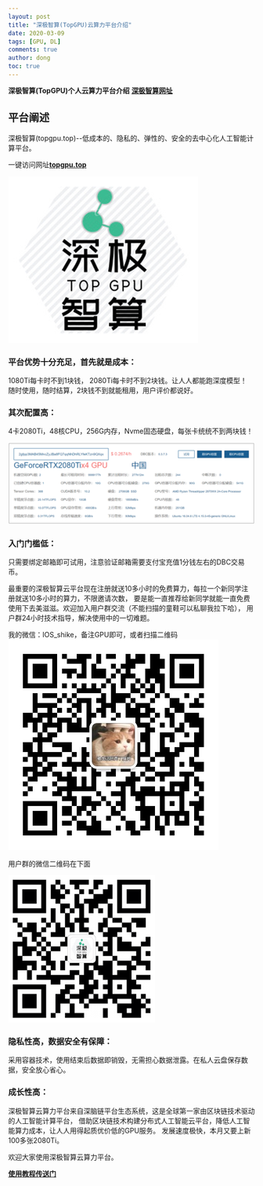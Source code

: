 ```yaml
---
layout: post
title: "深极智算(TopGPU)云算力平台介绍"
date: 2020-03-09
tags: [GPU, DL]
comments: true
author: dong
toc: true
---
```


<script type="text/javascript" async src="//cdn.mathjax.org/mathjax/latest/MathJax.js?config=TeX-MML-AM_CHTML">
</script>
<script type="text/x-mathjax-config">
  MathJax.Hub.Config({tex2jax: {inlineMath: [['$','$'], ['\\(','\\)']]}});
</script>

**深极智算(TopGPU)个人云算力平台介绍**
[**深极智算网址**](https://www.topgpu.top)

<!-- more -->

## 平台阐述
深极智算(topgpu.top)--低成本的、隐私的、弹性的、安全的去中心化人工智能计算平台。

一键访问网址[**topgpu.top**](topgpu.top)

![intro1](https://github.com/topgpu/topgpu.github.io/raw/master/images/logo.png)

### 平台优势十分充足，首先就是成本：
1080Ti每卡时不到1块钱， 2080Ti每卡时不到2块钱。让人人都能跑深度模型！
随时使用，随时结算，2块钱不到就能租用，用户评价都说好。

### 其次配置高：
4卡2080Ti，48核CPU，256G内存，Nvme固态硬盘，每张卡统统不到两块钱！

![intro2](https://github.com/topgpu/topgpu.github.io/raw/master/images/2020-03-09-TOPGPU_intro/Xqx.png)

### 入门门槛低：
只需要绑定邮箱即可试用，注意验证邮箱需要支付宝充值1分钱左右的DBC交易币。

最重要的深极智算云平台现在注册就送10多小时的免费算力，每拉一个新同学注册就送10多小时的算力，不限邀请次数，
要是能一直推荐给新同学就能一直免费使用下去美滋滋。欢迎加入用户群交流（不能扫描的童鞋可以私聊我拉下哈），
用户群24小时技术指导，解决使用中的一切难题。

我的微信：IOS_shike，备注GPU即可，或者扫描二维码
![intro3](https://github.com/topgpu/topgpu.github.io/raw/master/images/yang.jpg)

用户群的微信二维码在下面

![intro4](https://github.com/topgpu/topgpu.github.io/raw/master/images/2020-03-09-TOPGPU_intro/wechat.png)

### 隐私性高，数据安全有保障：
采用容器技术，使用结束后数据即销毁，无需担心数据泄露。在私人云盘保存数据，安全放心省心。

### 成长性高：
深极智算云算力平台来自深脑链平台生态系统，这是全球第一家由区块链技术驱动的人工智能计算平台，
借助区块链技术构建分布式人工智能云平台，降低人工智能算力成本，让人人用得起质优价低的GPU服务。
发展速度极快，本月又要上新100多张2080Ti。

欢迎大家使用深极智算云算力平台。

[**使用教程传送门**](https://topgpu.github.io/TOPGPU/)


